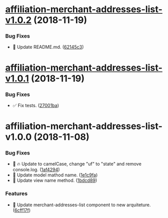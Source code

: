 # [affiliation-merchant-addresses-list-v1.0.2](https://github.com/stone-payments/affiliation-web-components/compare/affiliation-merchant-addresses-list-v1.0.1...affiliation-merchant-addresses-list-v1.0.2) (2018-11-19)


### Bug Fixes

* :memo: Update README.md. ([62145c3](https://github.com/stone-payments/affiliation-web-components/commit/62145c3))

# [affiliation-merchant-addresses-list-v1.0.1](https://github.com/stone-payments/affiliation-web-components/compare/affiliation-merchant-addresses-list-v1.0.0...affiliation-merchant-addresses-list-v1.0.1) (2018-11-19)


### Bug Fixes

* :white_check_mark: Fix tests. ([27001ba](https://github.com/stone-payments/affiliation-web-components/commit/27001ba))

# affiliation-merchant-addresses-list-v1.0.0 (2018-11-08)


### Bug Fixes

* :lipstick: :fire: Update to camelCase, change "uf" to "state" and remove console.log. ([1af4294](https://github.com/stone-payments/affiliation-web-components/commit/1af4294))
* :lipstick: Update model mathod name. ([1e1c9fa](https://github.com/stone-payments/affiliation-web-components/commit/1e1c9fa))
* :lipstick: Update view name method. ([1bdcd89](https://github.com/stone-payments/affiliation-web-components/commit/1bdcd89))


### Features

* :construction: Update merchant-addresses-list component to new arquiteture. ([6cff17f](https://github.com/stone-payments/affiliation-web-components/commit/6cff17f))
